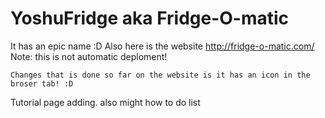 # YoshuFridge aka Fridge-O-matic
It has an epic name :D
Also here is the website http://fridge-o-matic.com/
Note: this is not automatic deploment!

~~~~~~~~
Changes that is done so far on the website is it has an icon in the broser tab! :D
~~~~~~~~

Tutorial page adding. also might how to do list 

